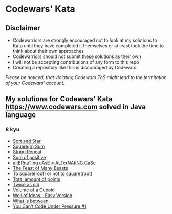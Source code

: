 # Codewars' Kata

## Disclaimer

- Codewarriors are strongly encouraged not to look at my solutions to Kata until they have completed it themselves or at least took the time to think about their own approaches
- Codewarriors should not submit these solutions as their own
- I will not be accepting contributions of any form to this repo
- Creating a repository like this is discouraged by Codewars

_Please be noticed, that violating Codewars ToS might lead to the termitation of your Codewars' account._

## My solutions for Codewars' Kata <https://www.codewars.com> solved in Java language

### 8 kyu

- [Sort and Star](<8%20kyu/Sort%20and%20Star.java>)
- [Square(n) Sum](<8%20kyu/Square(n)%20Sum.java>)
- [String Repeat](<8%20kyu/String%20Repeat.java>)
- [Sum of positive](<8%20kyu/Sum%20of%20positive.java>)
- [altERnaTIng cAsE = ALTerNAtiNG CaSe](<8%20kyu/altERnaTIng%20cAsE%20%3D%20ALTerNAtiNG%20CaSe.java>)
- [The Feast of Many Beasts](<8%20kyu/The%20Feast%20of%20Many%20Beasts.java>)
- [To square(root) or not to square(root)](<8%20kyu/To%20square(root)%20or%20not%20to%20square(root).java>)
- [Total amount of points](<8%20kyu/Total%20amount%20of%20points.java>)
- [Twice as old](<8%20kyu/Twice%20as%20old.java>)
- [Volume of a Cuboid](<8%20kyu/Volume%20of%20a%20Cuboid.java>)
- [Well of Ideas - Easy Version](<8%20kyu/Well%20of%20Ideas%20-%20Easy%20Version.java>)
- [What is between](<8%20kyu/What%20is%20between.java>)
- [You Can't Code Under Pressure #1](<8%20kyu/You%20Cant%20Code%20Under%20Pressure%201.java>)

